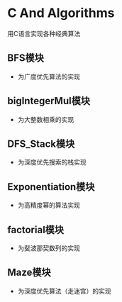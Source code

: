 # C And Algorithms
用C语言实现各种经典算法

## BFS模块
- 为广度优先算法的实现

## bigIntegerMul模块
- 为大整数相乘的实现 

## DFS_Stack模块
- 为深度优先搜索的栈实现

## Exponentiation模块
- 为高精度幂的算法实现

## factorial模块
- 为斐波那契数列的实现

## Maze模块
- 为深度优先算法（走迷宫）的实现
